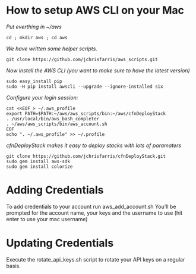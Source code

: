 How to setup AWS CLI on your Mac
============================


*Put everthing in ~/aws*

`cd ; mkdir aws ; cd aws`

*We have written some helper scripts.*
```
git clone https://github.com/jchrisfarris/aws_scripts.git
```

*Now install the AWS CLI (you want to make sure to have the latest version)*
```
sudo easy_install pip
sudo -H pip install awscli --upgrade --ignore-installed six
```

*Configure your login session:*
```
cat <<EOF > ~/.aws_profile 
export PATH=$PATH:~/aws/aws_scripts/bin:~/aws/cfnDeployStack
. /usr/local/bin/aws_bash_completer
. ~/aws/aws_scripts/bin/aws_account.sh
EOF
echo ". ~/.aws_profile" >> ~/.profile
```
*cfnDeployStack makes it easy to deploy stacks with lots of paramaters*
```
git clone https://github.com/jchrisfarris/cfnDeployStack.git
sudo gem install aws-sdk
sudo gem install colorize
```


Adding Credentials
============================

To add credentials to your account run
aws_add_account.sh
You'll be prompted for the account name, your keys and the username to use (hit enter to use your mac username)

Updating Credentials
============================

Execute the rotate_api_keys.sh script to rotate your API keys on a regular basis. 